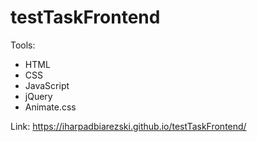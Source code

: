 # testTaskFrontend
Tools:
  - HTML
  - CSS
  - JavaScript
  - jQuery
  - Animate.css
  
Link: https://iharpadbiarezski.github.io/testTaskFrontend/
